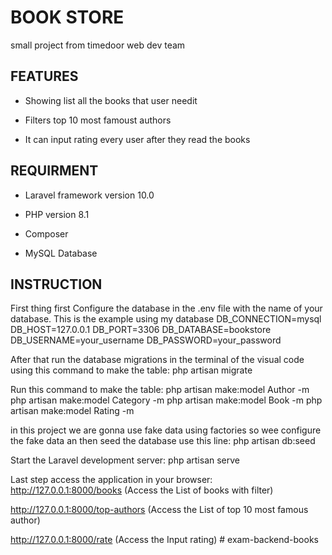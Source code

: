 # BOOK STORE

small project from timedoor web dev team 

## FEATURES

- Showing list all the books that user needit

- Filters top 10 most famoust authors 

- It can input rating every user after they read the books

## REQUIRMENT
- Laravel framework version 10.0

- PHP version 8.1

- Composer

- MySQL Database

## INSTRUCTION 
First thing first
Configure the database in the .env file with the name of your database. This is the example using my database
DB_CONNECTION=mysql DB_HOST=127.0.0.1 DB_PORT=3306 DB_DATABASE=bookstore DB_USERNAME=your_username DB_PASSWORD=your_password

After that run the database migrations in the terminal of the visual code using this command to make the table:
php artisan migrate

Run this command to make the table:
php artisan make:model Author -m
php artisan make:model Category -m
php artisan make:model Book -m
php artisan make:model Rating -m

in this project we are gonna use fake data using factories so wee configure the fake data an then seed the database use this line:
php artisan db:seed

Start the Laravel development server:
php artisan serve

Last step access the application in your browser:
http://127.0.0.1:8000/books (Access the List of books with filter)

http://127.0.0.1:8000/top-authors (Access the List of top 10 most famous author)

http://127.0.0.1:8000/rate (Access the Input rating)
#   e x a m - b a c k e n d - b o o k s  
 